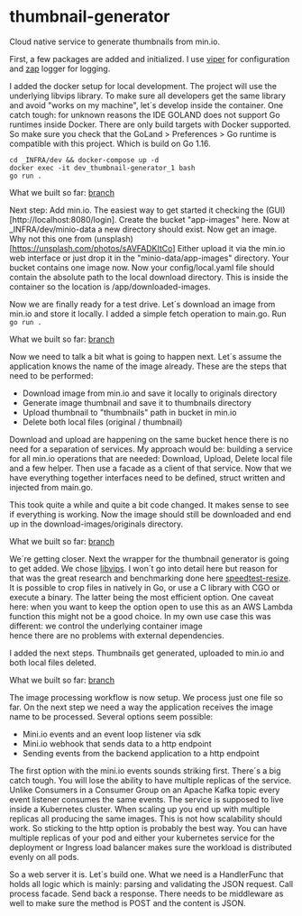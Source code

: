 # thumbnail-generator

Cloud native service to generate thumbnails from min.io. 

First, a few packages are added and initialized. I use [viper](github.com/spf13/viper) for configuration and 
[zap](go.uber.org/zap) logger for logging.

I added the docker setup for local development. The project will use the underlying libvips library. To 
make sure all developers get the same library and avoid "works on my machine", let´s develop inside the
container. One catch tough: for unknown reasons the IDE GOLAND does not support Go runtimes inside Docker.
There are only build targets with Docker supported. So make sure you check that the
GoLand > Preferences > Go runtime is compatible with this project. Which is build on Go 1.16. 

```
cd _INFRA/dev && docker-compose up -d 
docker exec -it dev_thumbnail-generator_1 bash
go run .
```
What we built so far: [branch](https://github.com/wolkenheim/thumbnail-generator/tree/docker-working)

Next step: Add min.io. The easiest way to get started it checking the (GUI)[http://localhost:8080/login]. Create the 
bucket 
"app-images" here. Now at _INFRA/dev/minio-data a new directory should exist. Now get an image. Why not 
this one from (unsplash)[https://unsplash.com/photos/sAVFADKItCo] Either upload it via the min.io web
interface or just drop it in the "minio-data/app-images" directory. Your bucket contains one image now.
Now your config/local.yaml file should contain the absolute path to the local download directory. This is 
inside the container so the location is /app/downloaded-images.

Now we are finally ready for a test drive. Let´s download an image from min.io and store it locally. I added a 
simple fetch operation to main.go.
Run `go run .`

What we built so far: [branch](https://github.com/wolkenheim/thumbnail-generator/tree/minio-added)

Now we need to talk a bit what is going to happen next. Let´s assume the application knows the name of 
the image already. These are the steps that need to be performed:
- Download image from min.io and save it locally to originals directory
- Generate image thumbnail and save it to thumbnails directory
- Upload thumbnail to "thumbnails" path in bucket in min.io
- Delete both local files (original / thumbnail)

Download and upload are happening on the same bucket hence there is no need for a separation of services. My
approach would be: building a service for all min.io operations that are needed: Download, Upload, Delete local file
and a few helper. Then use a facade as a client of that service. Now that we have everything together interfaces need
to be defined, struct written and injected from main.go. 

This took quite a while and quite a bit code changed. It makes sense to see if everything is working. Now the image
should still be downloaded and end up in the download-images/originals directory.

What we built so far: [branch](https://github.com/wolkenheim/thumbnail-generator/tree/facade)

We´re getting closer. Next the wrapper for the thumbnail generator is going to get added. We chose
[libvips](https://libvips.github.io/libvips/API/current/). I won´t go into detail here but reason for
that was the great research and benchmarking done here [speedtest-resize](https://github.com/fawick/speedtest-resize). 
It is possible to crop files in natively in Go, or use a C library with CGO or execute a binary. The latter being the 
most efficient option. One caveat here: when you want to keep the option open to use this as an AWS Lambda function 
this might not be a good choice. In my own use case this was different: we control the underlying container image  
hence there are no problems with external dependencies.

I added the next steps. Thumbnails get generated, uploaded to min.io and both local files deleted.

What we built so far: [branch](https://github.com/wolkenheim/thumbnail-generator/tree/upload-completed)

The image processing workflow is now setup. We process just one file so far. On the next step we need a way the 
application receives the image name to be processed. Several options seem possible: 
- Mini.io events and an event loop listener via sdk
- Mini.io webhook that sends data to a http endpoint
- Sending events from the backend application to a http endpoint

The first option with the mini.io events sounds striking first. There´s a big catch tough. You will lose the ability
to have multiple replicas of the service. Unlike Consumers in a Consumer Group on an Apache Kafka topic every event
listener consumes the same events. The service is supposed to live inside a Kubernetes cluster. When scaling up you 
end up with multiple replicas all producing the same images.
This is not how scalability should work. So sticking to the http option is probably the best way. You can have multiple
replicas of your pod and either your kubernetes service for the deployment or Ingress load balancer makes sure the 
workload is distributed evenly on all pods.

So a web server it is. Let´s build one. What we need is a HandlerFunc that holds all logic which is mainly: parsing and
validating the JSON request. Call process facade. Send back a response. There needs to be middleware as well to make
sure the method is POST and the content is JSON.